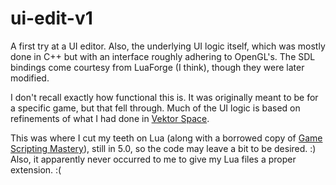 ui-edit-v1
==========

A first try at a UI editor. Also, the underlying UI logic itself, which was mostly done in C++ but with an interface
roughly adhering to OpenGL's. The SDL bindings come courtesy from LuaForge (I think), though they were later modified.

I don't recall exactly how functional this is. It was originally meant to be for a specific game, but that fell through.
Much of the UI logic is based on refinements of what I had done in [Vektor Space](http://vektorspace.com/).

This was where I cut my teeth on Lua (along with a borrowed copy of [Game Scripting Mastery](http://www.amazon.ca/Game-Scripting-Mastery-Alex-Varanese/dp/1931841578/ref=sr_1_3?s=books&ie=UTF8&qid=1350370960&sr=1-3)),
still in 5.0, so the code may leave a bit to be desired. :) Also, it apparently never occurred to me to give my Lua files
a proper extension. :(